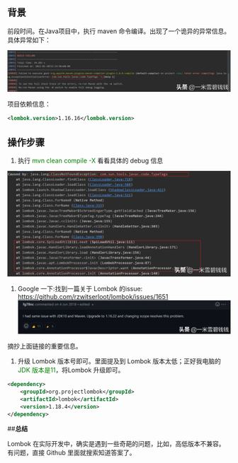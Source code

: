 
## **背景**

前段时间。在Java项目中，执行 maven 命令编译。出现了一个诡异的异常信息。具体异常如下：

![Alt text](images/lombok_01.png)


项目依赖信息：

```xml
<lombok.version>1.16.16</lombok.version>
```

## **操作步骤**

1. 执行 <font color='green'>mvn clean compile -X</font> 看看具体的 debug 信息

![Alt text](images/lombok_02.png)


1. Google 一下:找到一篇关于 Lombok 的issue: https://github.com/rzwitserloot/lombok/issues/1651
![Alt text](images/lombok_03.png)


摘抄上面链接的重要信息。

1. 升级 Lombok 版本号即可。里面提及到 Lombok 版本太低；正好我电脑的 <font color='green'>JDK 版本是11</font>，将Lombok 升级即可。

```xml
<dependency>
    <groupId>org.projectlombok</groupId>
    <artifactId>lombok</artifactId>
    <version>1.18.4</version>
</dependency>

```

##**总结**

Lombok 在实际开发中，确实是遇到一些奇葩的问题，比如，高低版本不兼容。有问题，直接 Github 里面就搜索知道答案了。
